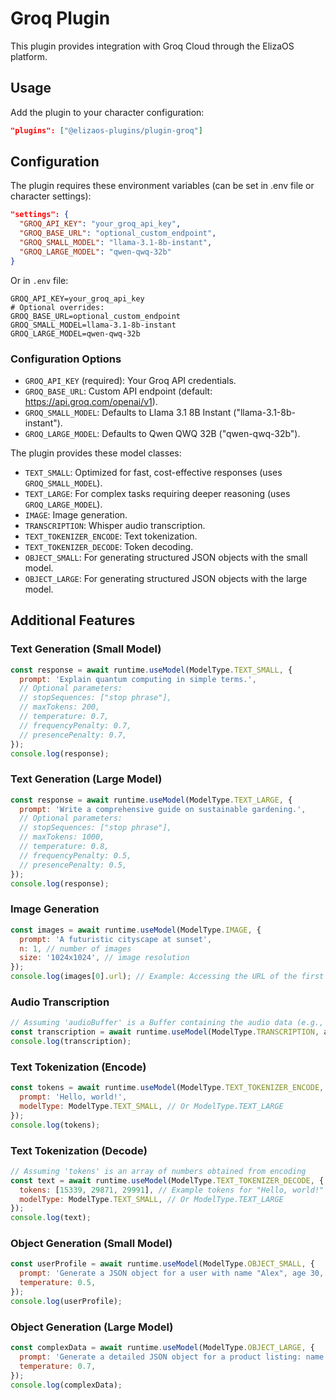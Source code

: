 # Groq Plugin

This plugin provides integration with Groq Cloud through the ElizaOS platform.

## Usage

Add the plugin to your character configuration:

```json
"plugins": ["@elizaos-plugins/plugin-groq"]
```

## Configuration

The plugin requires these environment variables (can be set in .env file or character settings):

```json
"settings": {
  "GROQ_API_KEY": "your_groq_api_key",
  "GROQ_BASE_URL": "optional_custom_endpoint",
  "GROQ_SMALL_MODEL": "llama-3.1-8b-instant",
  "GROQ_LARGE_MODEL": "qwen-qwq-32b"
}
```

Or in `.env` file:

```
GROQ_API_KEY=your_groq_api_key
# Optional overrides:
GROQ_BASE_URL=optional_custom_endpoint
GROQ_SMALL_MODEL=llama-3.1-8b-instant
GROQ_LARGE_MODEL=qwen-qwq-32b
```

### Configuration Options

- `GROQ_API_KEY` (required): Your Groq API credentials.
- `GROQ_BASE_URL`: Custom API endpoint (default: https://api.groq.com/openai/v1).
- `GROQ_SMALL_MODEL`: Defaults to Llama 3.1 8B Instant ("llama-3.1-8b-instant").
- `GROQ_LARGE_MODEL`: Defaults to Qwen QWQ 32B ("qwen-qwq-32b").

The plugin provides these model classes:

- `TEXT_SMALL`: Optimized for fast, cost-effective responses (uses `GROQ_SMALL_MODEL`).
- `TEXT_LARGE`: For complex tasks requiring deeper reasoning (uses `GROQ_LARGE_MODEL`).
- `IMAGE`: Image generation.
- `TRANSCRIPTION`: Whisper audio transcription.
- `TEXT_TOKENIZER_ENCODE`: Text tokenization.
- `TEXT_TOKENIZER_DECODE`: Token decoding.
- `OBJECT_SMALL`: For generating structured JSON objects with the small model.
- `OBJECT_LARGE`: For generating structured JSON objects with the large model.

## Additional Features

### Text Generation (Small Model)

```javascript
const response = await runtime.useModel(ModelType.TEXT_SMALL, {
  prompt: 'Explain quantum computing in simple terms.',
  // Optional parameters:
  // stopSequences: ["stop phrase"],
  // maxTokens: 200,
  // temperature: 0.7,
  // frequencyPenalty: 0.7,
  // presencePenalty: 0.7,
});
console.log(response);
```

### Text Generation (Large Model)

```javascript
const response = await runtime.useModel(ModelType.TEXT_LARGE, {
  prompt: 'Write a comprehensive guide on sustainable gardening.',
  // Optional parameters:
  // stopSequences: ["stop phrase"],
  // maxTokens: 1000,
  // temperature: 0.8,
  // frequencyPenalty: 0.5,
  // presencePenalty: 0.5,
});
console.log(response);
```

### Image Generation

```javascript
const images = await runtime.useModel(ModelType.IMAGE, {
  prompt: 'A futuristic cityscape at sunset',
  n: 1, // number of images
  size: '1024x1024', // image resolution
});
console.log(images[0].url); // Example: Accessing the URL of the first image
```

### Audio Transcription

```javascript
// Assuming 'audioBuffer' is a Buffer containing the audio data (e.g., from a file)
const transcription = await runtime.useModel(ModelType.TRANSCRIPTION, audioBuffer);
console.log(transcription);
```

### Text Tokenization (Encode)

```javascript
const tokens = await runtime.useModel(ModelType.TEXT_TOKENIZER_ENCODE, {
  prompt: 'Hello, world!',
  modelType: ModelType.TEXT_SMALL, // Or ModelType.TEXT_LARGE
});
console.log(tokens);
```

### Text Tokenization (Decode)

```javascript
// Assuming 'tokens' is an array of numbers obtained from encoding
const text = await runtime.useModel(ModelType.TEXT_TOKENIZER_DECODE, {
  tokens: [15339, 29871, 29991], // Example tokens for "Hello, world!" with some models
  modelType: ModelType.TEXT_SMALL, // Or ModelType.TEXT_LARGE
});
console.log(text);
```

### Object Generation (Small Model)

```javascript
const userProfile = await runtime.useModel(ModelType.OBJECT_SMALL, {
  prompt: 'Generate a JSON object for a user with name "Alex", age 30, and hobbies ["reading", "hiking"].',
  temperature: 0.5,
});
console.log(userProfile);
```

### Object Generation (Large Model)

```javascript
const complexData = await runtime.useModel(ModelType.OBJECT_LARGE, {
  prompt: 'Generate a detailed JSON object for a product listing: name "Laptop Pro", category "Electronics", price 1200, features ["16GB RAM", "512GB SSD", "15-inch Display"], and availability "in stock".',
  temperature: 0.7,
});
console.log(complexData);
```
